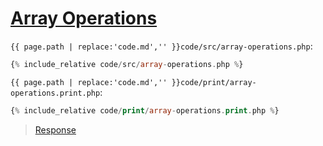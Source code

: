 # [Array Operations](code.zip)

`{{ page.path | replace:'code.md','' }}code/src/array-operations.php`:

```php
{% include_relative code/src/array-operations.php %}
```

`{{ page.path | replace:'code.md','' }}code/print/array-operations.print.php`:

```php
{% include_relative code/print/array-operations.print.php %}
```

> [Response](response/src/array-operations.php)
